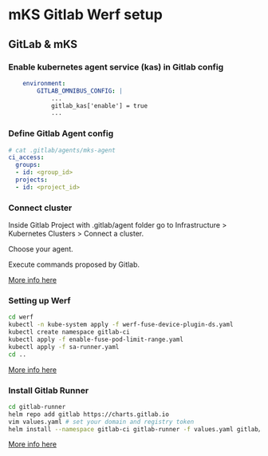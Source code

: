 # mKS Gitlab Werf setup

## GitLab & mKS

### Enable kubernetes agent service (kas) in Gitlab config

```yaml
    environment:
        GITLAB_OMNIBUS_CONFIG: |
            ...
            gitlab_kas['enable'] = true
            ...
```

### Define Gitlab Agent config

```yaml
# cat .gitlab/agents/mks-agent
ci_access:
  groups:
  - id: <group_id>
  projects:
  - id: <project_id>
```

### Connect cluster

Inside Gitlab Project with .gitlab/agent folder go to
Infrastructure > Kubernetes Clusters > Connect a cluster.

Choose your agent.

Execute commands proposed by Gitlab.

[More info here](https://docs.gitlab.com/ee/user/clusters/agent/install/index.html)

### Setting up Werf

```bash
cd werf
kubectl -n kube-system apply -f werf-fuse-device-plugin-ds.yaml
kubectl create namespace gitlab-ci
kubectl apply -f enable-fuse-pod-limit-range.yaml
kubectl apply -f sa-runner.yaml
cd ..
```

[More info here](https://werf.io/documentation/v1.2/advanced/ci_cd/run_in_container/use_gitlab_ci_cd_with_kubernetes_executor.html)

### Install Gitlab Runner

```bash
cd gitlab-runner
helm repo add gitlab https://charts.gitlab.io 
vim values.yaml # set your domain and registry token
helm install --namespace gitlab-ci gitlab-runner -f values.yaml gitlab/gitlab-runner
```

[More info here](https://werf.io/documentation/v1.2/advanced/ci_cd/run_in_container/use_gitlab_ci_cd_with_kubernetes_executor.html)